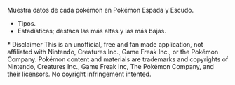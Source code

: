 Muestra datos de cada pokémon en Pokémon Espada y Escudo.

- Tipos.
- Estadísticas; destaca las más altas y las más bajas.

\* Disclaimer
This is an unofficial, free and fan made application, not affiliated with Nintendo, Creatures Inc., Game Freak Inc., or the Pokémon Company.
Pokémon content and materials are trademarks and copyrights of Nintendo, Creatures Inc., Game Freak Inc, The Pokémon Company, and their licensors.
No coyright infringement intented.
